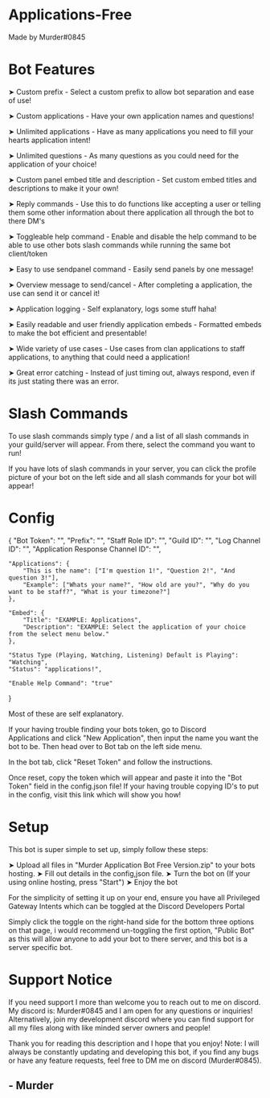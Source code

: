 # Applications-Free

Made by Murder#0845


# Bot Features


➤ Custom prefix - Select a custom prefix to allow bot separation and ease of use!


➤ Custom applications - Have your own application names and questions!


➤ Unlimited applications - Have as many applications you need to fill your hearts application intent!


➤ Unlimited questions - As many questions as you could need for the application of your choice!


➤ Custom panel embed title and description - Set custom embed titles and descriptions to make it your own!


➤ Reply commands - Use this to do functions like accepting a user or telling them some other information about there application all through the bot to there DM's


➤ Toggleable help command - Enable and disable the help command to be able to use other bots slash commands while running the same bot client/token


➤ Easy to use sendpanel command - Easily send panels by one message!


➤ Overview message to send/cancel - After completing a application, the use can send it or cancel it!


➤ Application logging - Self explanatory, logs some stuff haha!


➤ Easily readable and user friendly application embeds - Formatted embeds to make the bot efficient and presentable!


➤ Wide variety of use cases - Use cases from clan applications to staff applications, to anything that could need a application!


➤ Great error catching - Instead of just timing out, always respond, even if its just stating there was an error.


# Slash Commands

To use slash commands simply type / and a list of all slash commands in your guild/server will appear.
From there, select the command you want to run!

If you have lots of slash commands in your server, you can click the profile picture of your bot on the left side and all slash commands for your bot will appear!


# Config

{
    "Bot Token": "",
    "Prefix": "",
    "Staff Role ID": "",
    "Guild ID": "",
    "Log Channel ID": "",
    "Application Response Channel ID": "",

    "Applications": {
        "This is the name": ["I'm question 1!", "Question 2!", "And question 3!"],
        "Example": ["Whats your name?", "How old are you?", "Why do you want to be staff?", "What is your timezone?"]
    },

    "Embed": {
        "Title": "EXAMPLE: Applications",
        "Description": "EXAMPLE: Select the application of your choice from the select menu below."
    },

    "Status Type (Playing, Watching, Listening) Default is Playing": "Watching",
    "Status": "applications!",

    "Enable Help Command": "true"
}

Most of these are self explanatory.

If your having trouble finding your bots token, go to Discord Applications and click "New Application", then input the name you want the bot to be.
Then head over to Bot tab on the left side menu.

In the bot tab, click "Reset Token" and follow the instructions.

Once reset, copy the token which will appear and paste it into the "Bot Token" field in the config.json file!
If your having trouble copying ID's to put in the config, visit this link which will show you how!


# Setup


This bot is super simple to set up, simply follow these steps:

➤ Upload all files in "Murder Application Bot Free Version.zip" to your bots hosting.
➤ Fill out details in the config,json file.
➤ Turn the bot on (If your using online hosting, press "Start")
➤ Enjoy the bot 

For the simplicity of setting it up on your end, ensure you have all Privileged Gateway Intents which can be toggled at the Discord Developers Portal

Simply click the toggle on the right-hand side for the bottom three options on that page, i would recommend un-toggling the first option, "Public Bot" as this will allow anyone to add your bot to there server, and this bot is a server specific bot.

# Support Notice
If you need support I more than welcome you to reach out to me on discord. My discord is: Murder#0845 and I am open for any questions or inquiries!
Alternatively, join my development discord where you can find support for all my files along with like minded server owners and people!

Thank you for reading this description and I hope that you enjoy!
Note: I will always be constantly updating and developing this bot, if you find any bugs or have any feature requests, feel free to DM me on discord (Murder#0845).


## - Murder
